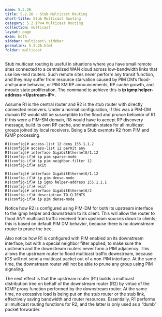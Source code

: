 ```yaml
---
name: 5.2.26
title: 5.2.26 - Stub Multicast Routing
short-title: Stub Multicast Routing
category: 5.2 IPv4 Multicast Routing
collection: multicast
layout: page
exam: both
sidebar: multicast\_sidebar
permalink: 5.2.26.html
folder: multicast
---
```

Stub multicast routing is useful in situations where you have small remote sites connected to a centralized WAN cloud across low-bandwidth links that use low-end routers. Such remote sites never perform any transit function, and they may suffer from resource starvation caused by PIM DM’s flood-and-prune behavior, or PIM SM RP announcements, RP cache growth, and mroute state proliferation. The command to achieve this is **ip igmp helper-address \<Upstream-IP\>**.

Assume R1 is the central router and R2 is the stub router with directly connected receivers. Under a normal configuration, If this was a PIM-DM domain R2 would still be susceptible to the flood and prunce behavior of R1. If this were a PIM-SM domain, R8 would have to accept RP discovery message, build its own RP cache, and maintain states for all multicast groups joined by local receivers. Being a Stub exempts R2 from PIM and IGMP processing.
```
R1(config)# access-list 12 deny 155.1.1.2
R1(config)# access-list 12 permit any
R1(config)# interface GigabitEthernet0/1.12
R1(config-if)# ip pim sparse-mode
R1(config-if)# ip pim neighbor-filter 12
R1(config-if)# exit
```
```
R1(config)# interface GigabitEthernet0/1.12
R1(config-if)# ip pim dense-mode
R1(config-if)# ip igmp helper-address 155.1.1.1
R1(config-if)# exit
R1(config)# interface GigabitEthernet0/2
R1(config-if)# description TO_CLIENTS
R1(config-if)# ip pim dense-mode
```
Notice how R2 is configured using PIM-DM for both its upstream interface to the igmp helper and downstream to its client. This will allow the router to flood ANY multicast traffic received from upstream sources down to clients; this is based on default PIM DM behavior, because there is no downstream router to prune the tree.

Also notice how R1 is configured with PIM enabled on its downstream interface, but with a special neighbor filter applied, to make sure the upstream and the downstream routers never form a PIM adjacency. This allows the upstream router to flood multicast traffic downstream, because IOS will not send a multicast packet out of a non-PIM interface. At the same time, the downstream router will not be able to prune any group using PIM signaling.

The next effect is that the upstream router (R1) builds a multicast distribution tree on behalf of the downstream router (R2) by virtue of the IGMP proxy function performed by the downstream router. At the same time, no excessive load is being put on the stub router or the stub link, effectively saving bandwidth and router resources. Essentially, R1 performs all multicast routing functions for R2, and the latter is only used as a “dumb” packet forwarder.